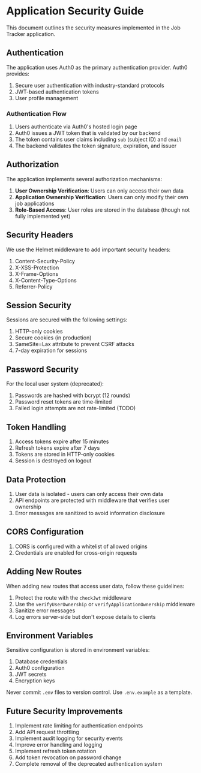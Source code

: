 # Application Security Guide

This document outlines the security measures implemented in the Job Tracker application.

## Authentication

The application uses Auth0 as the primary authentication provider. Auth0 provides:

1. Secure user authentication with industry-standard protocols
2. JWT-based authentication tokens
3. User profile management

### Authentication Flow

1. Users authenticate via Auth0's hosted login page
2. Auth0 issues a JWT token that is validated by our backend
3. The token contains user claims including `sub` (subject ID) and `email`
4. The backend validates the token signature, expiration, and issuer

## Authorization

The application implements several authorization mechanisms:

1. **User Ownership Verification**: Users can only access their own data
2. **Application Ownership Verification**: Users can only modify their own job applications
3. **Role-Based Access**: User roles are stored in the database (though not fully implemented yet)

## Security Headers

We use the Helmet middleware to add important security headers:

1. Content-Security-Policy
2. X-XSS-Protection
3. X-Frame-Options
4. X-Content-Type-Options
5. Referrer-Policy

## Session Security

Sessions are secured with the following settings:

1. HTTP-only cookies
2. Secure cookies (in production)
3. SameSite=Lax attribute to prevent CSRF attacks
4. 7-day expiration for sessions

## Password Security

For the local user system (deprecated):

1. Passwords are hashed with bcrypt (12 rounds)
2. Password reset tokens are time-limited
3. Failed login attempts are not rate-limited (TODO)

## Token Handling

1. Access tokens expire after 15 minutes
2. Refresh tokens expire after 7 days
3. Tokens are stored in HTTP-only cookies
4. Session is destroyed on logout

## Data Protection

1. User data is isolated - users can only access their own data
2. API endpoints are protected with middleware that verifies user ownership
3. Error messages are sanitized to avoid information disclosure

## CORS Configuration

1. CORS is configured with a whitelist of allowed origins
2. Credentials are enabled for cross-origin requests

## Adding New Routes

When adding new routes that access user data, follow these guidelines:

1. Protect the route with the `checkJwt` middleware
2. Use the `verifyUserOwnership` or `verifyApplicationOwnership` middleware
3. Sanitize error messages
4. Log errors server-side but don't expose details to clients

## Environment Variables

Sensitive configuration is stored in environment variables:

1. Database credentials
2. Auth0 configuration
3. JWT secrets
4. Encryption keys

Never commit `.env` files to version control. Use `.env.example` as a template.

## Future Security Improvements

1. Implement rate limiting for authentication endpoints
2. Add API request throttling
3. Implement audit logging for security events
4. Improve error handling and logging
5. Implement refresh token rotation
6. Add token revocation on password change
7. Complete removal of the deprecated authentication system